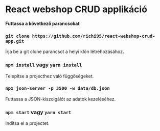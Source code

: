 # React webshop CRUD applikáció

**Futtassa a következő parancsokat**

### `git clone https://github.com/richi95/react-webshop-crud-app.git`

Írja be a git clone parancsot a helyi klón létrehozásához.

### `npm install` vagy `yarn install`

Telepítse a projecthez való függőségeket.
### `npx json-server -p 3500 -w data/db.json`

Futtassa a JSON-kiszolgálót az adatok kezeléséhez.

### `npm start` vagy `yarn start`

Indítsa el a projectet.
